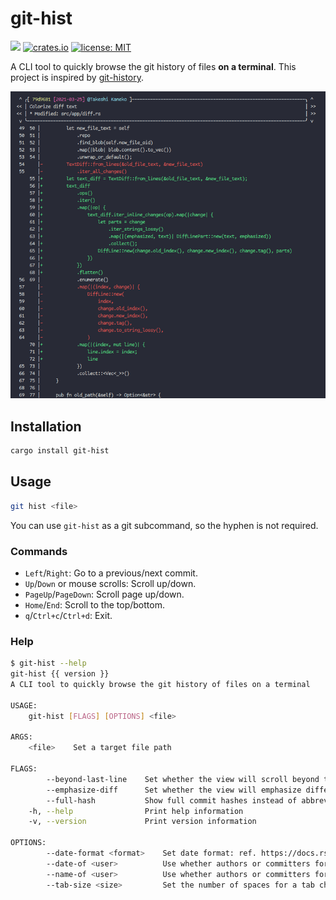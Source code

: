 # git-hist

[![](https://github.com/arkark/git-hist/workflows/Rust/badge.svg)](https://github.com/arkark/git-hist/actions)
[![crates.io](https://img.shields.io/crates/v/git-hist.svg)](https://crates.io/crates/git-hist)
[![license: MIT](https://img.shields.io/badge/license-MIT-yellow.svg)](https://github.com/arkark/git-hist/blob/master/LICENSE)

A CLI tool to quickly browse the git history of files **on a terminal**. This project is inspired by [git-history](https://github.com/pomber/git-history).

<div align="center">
    <img src="screenshots/screenshot_01.png" />
</div>

## Installation

```sh
cargo install git-hist
```

## Usage

```sh
git hist <file>
```

You can use `git-hist` as a git subcommand, so the hyphen is not required.

### Commands

- `Left`/`Right`: Go to a previous/next commit.
- `Up`/`Down` or mouse scrolls: Scroll up/down.
- `PageUp`/`PageDown`: Scroll page up/down.
- `Home`/`End`: Scroll to the top/bottom.
- `q`/`Ctrl+c`/`Ctrl+d`: Exit.

### Help

```sh
$ git-hist --help
git-hist {{ version }}
A CLI tool to quickly browse the git history of files on a terminal

USAGE:
    git-hist [FLAGS] [OPTIONS] <file>

ARGS:
    <file>    Set a target file path

FLAGS:
        --beyond-last-line    Set whether the view will scroll beyond the last line
        --emphasize-diff      Set whether the view will emphasize different parts
        --full-hash           Show full commit hashes instead of abbreviated commit hashes
    -h, --help                Print help information
    -v, --version             Print version information

OPTIONS:
        --date-format <format>    Set date format: ref. https://docs.rs/chrono/0.4.19/chrono/format/strftime/index.html [default: [%Y-%m-%d]]
        --date-of <user>          Use whether authors or committers for dates [default: author] [possible values: author, committer]
        --name-of <user>          Use whether authors or committers for names [default: author] [possible values: author, committer]
        --tab-size <size>         Set the number of spaces for a tab character (\t) [default: 4]
```
